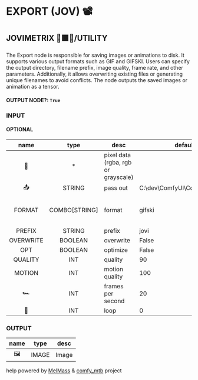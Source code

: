 # EXPORT (JOV) 📽

## JOVIMETRIX 🔺🟩🔵/UTILITY

The Export node is responsible for saving images or animations to disk. It supports various output formats such as GIF and GIFSKI. Users can specify the output directory, filename prefix, image quality, frame rate, and other parameters. Additionally, it allows overwriting existing files or generating unique filenames to avoid conflicts. The node outputs the saved images or animation as a tensor.

#### OUTPUT NODE?: `True`

### INPUT

#### OPTIONAL

name|type|desc|default|meta
:---:|:---:|---|---|---
👾|*|pixel data (rgba, rgb or grayscale)||
📤|STRING|pass out|C:\dev\ComfyUI\ComfyUI\output|
FORMAT|COMBO[STRING]|format|gifski|gifski, gif, png, jpg
PREFIX|STRING|prefix|jovi|
OVERWRITE|BOOLEAN|overwrite|False|
OPT|BOOLEAN|optimize|False|
QUALITY|INT|quality|90|
MOTION|INT|motion quality|100|
🏎️|INT|frames per second|20|
🔄|INT|loop|0|

### OUTPUT

name|type|desc
:---:|:---:|---
🖼️|IMAGE|Image

help powered by [MelMass](https://github.com/melMass) & [comfy_mtb](https://github.com/melMass/comfy_mtb) project